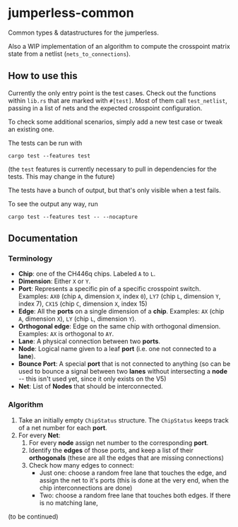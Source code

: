 # jumperless-common

Common types & datastructures for the jumperless.

Also a WIP implementation of an algorithm to compute the crosspoint matrix state from a netlist (`nets_to_connections`).

## How to use this

Currently the only entry point is the test cases. Check out the functions within `lib.rs` that are marked with `#[test]`.
Most of them call `test_netlist`, passing in a list of nets and the expected crosspoint configuration.

To check some additional scenarios, simply add a new test case or tweak an existing one.

The tests can be run with
```
cargo test --features test
```

(the `test` features is currently necessary to pull in dependencies for the tests. This may change in the future)

The tests have a bunch of output, but that's only visible when a test fails.

To see the output any way, run
```
cargo test --features test -- --nocapture
```

## Documentation

### Terminology

- **Chip**: one of the CH446q chips. Labeled `A` to `L`.
- **Dimension**: Either `X` or `Y`.
- **Port**: Represents a specific pin of a specific crosspoint switch. Examples: `AX0` (chip `A`, dimension `X`, index `0`), `LY7` (chip `L`, dimension `Y`, index 7), `CX15` (chip `C`, dimension `X`, index 15)
- **Edge**: All the **ports** on a single dimension of a **chip**. Examples: `AX` (chip `A`, dimension `X`), `LY` (chip `L`, dimension `Y`).
- **Orthogonal edge**: Edge on the same chip with orthogonal dimension. Examples: `AX` is orthogonal to `AY`.
- **Lane**: A physical connection between two **ports**.
- **Node**: Logical name given to a leaf **port** (i.e. one not connected to a **lane**).
- **Bounce Port**: A special **port** that is not connected to anything (so can be used to bounce a signal between two **lanes** without intersecting a **node** -- this isn't used yet, since it only exists on the V5)
- **Net**: List of **Nodes** that should be interconnected.

### Algorithm

1. Take an initially empty `ChipStatus` structure. The `ChipStatus` keeps track of a net number for each **port**.
2. For every **Net**:
   1. For every **node** assign net number to the corresponding **port**.
   2. Identify the **edges** of those ports, and keep a list of their **orthogonals** (these are all the edges that are missing connections)
   3. Check how many edges to connect:
      - Just one: choose a random free lane that touches the edge, and assign the net to it's ports (this is done at the very end, when the chip interconnections are done)
      - Two: choose a random free lane that touches both edges. If there is no matching lane, 

(to be continued)
